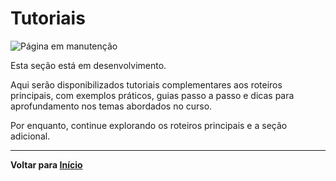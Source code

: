 # Tutoriais

![Página em manutenção](https://media.tenor.com/xvKzhgJNNT4AAAAC/manutencao.gif)

Esta seção está em desenvolvimento.

Aqui serão disponibilizados tutoriais complementares aos roteiros principais, com exemplos práticos, guias passo a passo e dicas para aprofundamento nos temas abordados no curso.

Por enquanto, continue explorando os roteiros principais e a seção adicional.

---

**Voltar para [Início](../index.md)**
